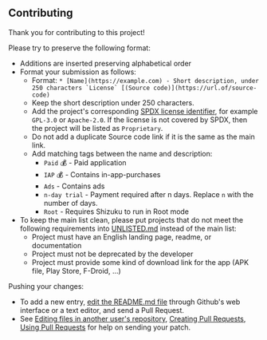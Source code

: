 ## Contributing

Thank you for contributing to this project!

Please try to preserve the following format:
- Additions are inserted preserving alphabetical order
- Format your submission as follows:
  - Format: ``* [Name](https://example.com) - Short description, under 250 characters `License` [(Source code)](https://url.of/source-code)``
  - Keep the short description under 250 characters.
  - Add the project's corresponding [SPDX license identifier](https://spdx.org/licenses/), for example `GPL-3.0` or `Apache-2.0`. If the license is not covered by SPDX, then the project will be listed as `Proprietary`.
  - Do not add a duplicate Source code link if it is the same as the main link.
  - Add matching tags between the name and description:
    - `Paid` 💰 - Paid application
    - `IAP` 💰 - Contains in-app-purchases
    - `Ads` - Contains ads
    - `n-day trial` - Payment required after n days. Replace `n` with the number of days.
    - `Root` - Requires Shizuku to run in Root mode
- To keep the main list clean, please put projects that do not meet the following requirements into [UNLISTED.md](pages/UNLISTED.md) instead of the main list:
  - Project must have an English landing page, readme, or documentation
  - Project must not be deprecated by the developer
  - Project must provide some kind of download link for the app (APK file, Play Store, F-Droid, ...)



Pushing your changes:
- To add a new entry, [edit the README.md file](https://github.com/ThePBone/awesome-shizuku/edit/master/README.md) through Github's web interface or a text editor, and send a Pull Request.
- See [Editing files in another user's repository](https://help.github.com/articles/editing-files-in-another-user-s-repository/), [Creating Pull Requests](https://help.github.com/articles/creating-a-pull-request/), [Using Pull Requests](https://help.github.com/articles/using-pull-requests/) for help on sending your patch.

